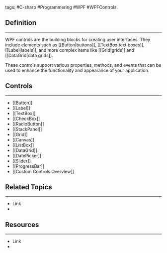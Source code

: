 tags: #C-sharp #Programmering #WPF #WPFControls

## Definition 
---
WPF controls are the building blocks for creating user interfaces. 
They include elements such as [[Button|buttons]], [[TextBox|text boxes]], [[Label|labels]], and more complex items like [[Grid|grids]] and [[DataGrid|data grids]]. 

These controls support various properties, methods, and events that can be used to enhance the functionality and appearance of your application.

## Controls
---
- [[Button]]
- [[Label]]
- [[TextBox]]
- [[CheckBox]]
- [[RadioButton]]
- [[StackPanel]]
- [[Grid]]
- [[Canvas]]
- [[ListBox]]
- [[DataGrid]]
- [[DatePicker]]
- [[Slider]]
- [[ProgressBar]]
- [[Custom Controls Overview]]

## Related Topics
---
- Link
- 

## Resources
---
- Link
- 